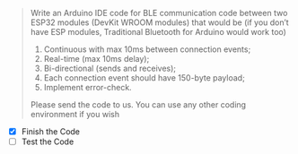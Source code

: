> Write an Arduino IDE code for BLE communication code between two ESP32 modules (DevKit WROOM modules) that would be (if you don’t have ESP modules, Traditional Bluetooth for Arduino would work too)
> 1. Continuous with max 10ms between connection events; 
> 2. Real-time (max 10ms delay); 
> 3. Bi-directional (sends and receives); 
> 4. Each connection event should have 150-byte payload; 
> 5. Implement error-check. 
> 
> Please send the code to us. You can use any other coding environment if you wish

- [x] Finish the Code
- [ ] Test the Code